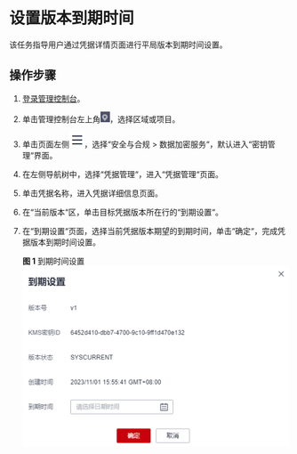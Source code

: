 # 设置版本到期时间<a name="dew_01_0314"></a>

该任务指导用户通过凭据详情页面进行平局版本到期时间设置。

## 操作步骤<a name="section365561481914"></a>

1.  [登录管理控制台](https://console.huaweicloud.com)。
2.  单击管理控制台左上角![](figures/icon_region-4.png)，选择区域或项目。
3.  单击页面左侧![](figures/icon-servicelist-5.png)，选择“安全与合规  \>  数据加密服务“，默认进入“密钥管理“界面。
4.  在左侧导航树中，选择“凭据管理“，进入“凭据管理“页面。
5.  单击凭据名称，进入凭据详细信息页面。
6.  在“当前版本“区，单击目标凭据版本所在行的“到期设置“。
7.  在“到期设置“页面，选择当前凭据版本期望的到期时间，单击“确定“，完成凭据版本到期时间设置。

    **图 1**  到期时间设置<a name="fig19896740132316"></a>  
    ![](figures/到期时间设置.png "到期时间设置")

